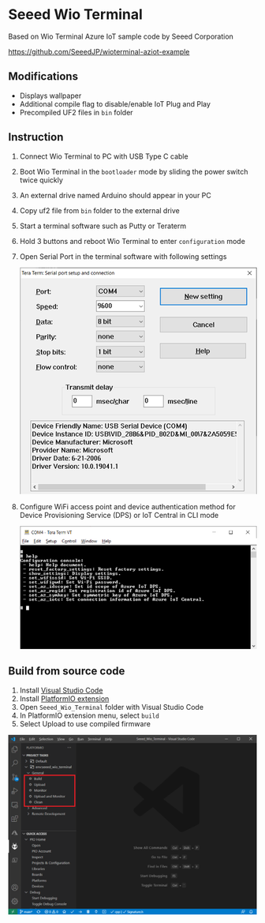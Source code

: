 # Seeed Wio Terminal

Based on Wio Terminal Azure IoT sample code by Seeed Corporation

<https://github.com/SeeedJP/wioterminal-aziot-example> 

## Modifications

- Displays wallpaper
- Additional compile flag to disable/enable IoT Plug and Play
- Precompiled UF2 files in `bin` folder

## Instruction

1. Connect Wio Terminal to PC with USB Type C cable
1. Boot Wio Terminal in the `bootloader` mode by sliding the power switch twice quickly
1. An external drive named Arduino should appear in your PC
1. Copy uf2 file from `bin` folder to the external drive
1. Start a terminal software such as Putty or Teraterm
1. Hold 3 buttons and reboot Wio Terminal to enter `configuration` mode
1. Open Serial Port in the terminal software with following settings  

    ![Serial Port Setting](media/Teraterm-02.png)

1. Configure WiFi access point and device authentication method for Device Provisioning Service (DPS) or IoT Central in CLI mode  

    ![CLI Mode](media/Teraterm-01.png)

## Build from source code

1. Install [Visual Studio Code](https://aka.ms/vscode)
1. Install [PlatformIO extension](https://marketplace.visualstudio.com/items?itemName=platformio.platformio-ide)
1. Open `Seeed_Wio_Terminal` folder with Visual Studio Code
1. In PlatformIO extension menu, select `build`
1. Select Upload to use compiled firmware

![VSCode](media/VSCode-PlatformIO.png)